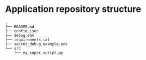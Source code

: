# Application repository structure

```
.
├── README.md
├── config.json
├── debug.env
├── requirements.txt
├── secret_debug_example.env
└── src
    └── my_super_script.py
```
